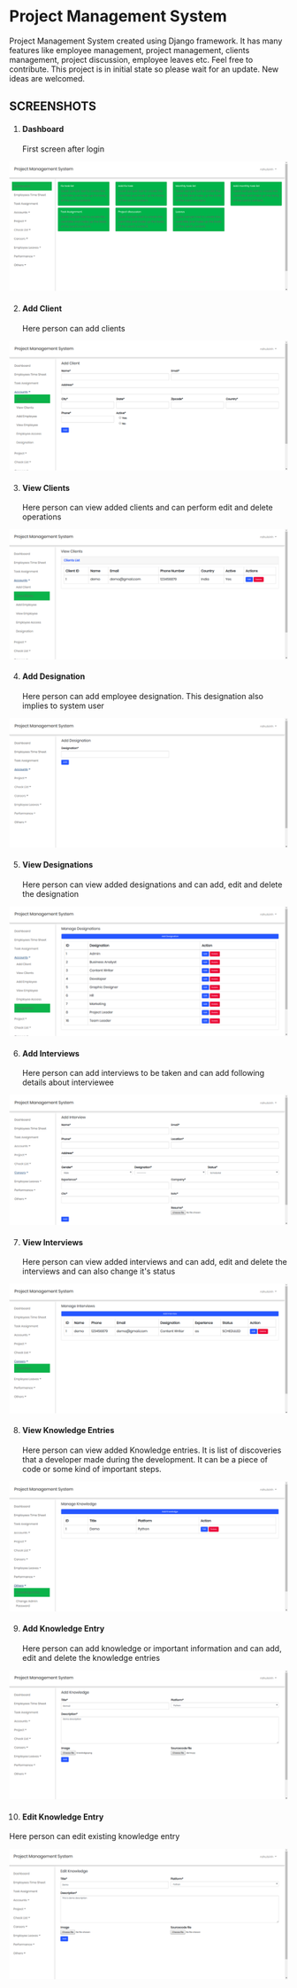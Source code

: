 
# Project Management System
Project Management System created using Django framework. It has many features like employee management, project management, clients management, project discussion, employee leaves etc. Feel free to contribute. 
This project is in initial state so please wait for an update.
New ideas are welcomed.


<h2>SCREENSHOTS</h2>

1) <h4>Dashboard</h4>
   First screen after login
   
![alt text](screenshots/Dashboard.png)


2) <h4>Add Client</h4>
   Here person can add clients

![alt text](screenshots/add_client.png)


3) <h4>View Clients</h4>
   Here person can view added clients and can perform edit and delete operations
   
![alt text](screenshots/view_clients.png)


4) <h4>Add Designation</h4>
   Here person can add employee designation. This designation also implies to system user
   
![alt text](screenshots/add_designation.png)


5) <h4>View Designations</h4>
   Here person can view added designations and can add, edit and delete the designation
   
![alt text](screenshots/view_designation.png)


6) <h4>Add Interviews</h4>
   Here person can add interviews to be taken and can add following details about interviewee
   
![alt text](screenshots/add_interview.png)


7) <h4>View Interviews</h4>
   Here person can view added interviews and can add, edit and delete the interviews and can also change it's status
   
![alt text](screenshots/interview_list.png)


8) <h4>View Knowledge Entries</h4>
   Here person can view added Knowledge entries. It is list of discoveries that a developer made during the development. It can be a piece of code or some kind of important steps.
   
![alt text](screenshots/knowledge.png)


9) <h4>Add Knowledge Entry</h4>
   Here person can add knowledge or important information and can add, edit and delete the knowledge entries
   
![alt text](screenshots/knowledge_add.png)


10) <h4>Edit Knowledge Entry</h4>
   Here person can edit existing knowledge entry
   
![alt text](screenshots/edit_knowledge.png)
